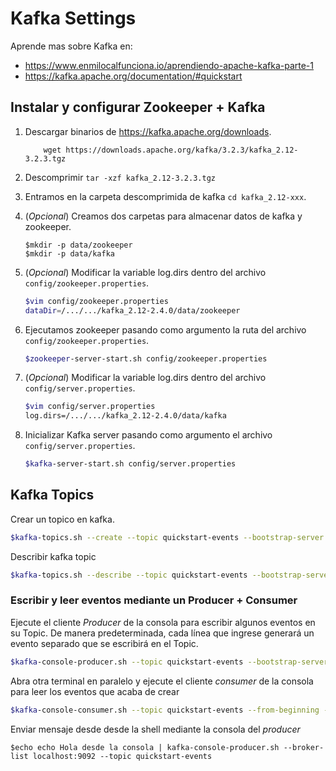 # Kafka Settings

Aprende mas sobre Kafka en:
- <https://www.enmilocalfunciona.io/aprendiendo-apache-kafka-parte-1>
- <https://kafka.apache.org/documentation/#quickstart>

## Instalar y configurar  Zookeeper + Kafka

1. Descargar binarios de <https://kafka.apache.org/downloads>.

    ```shell
        wget https://downloads.apache.org/kafka/3.2.3/kafka_2.12-3.2.3.tgz
    ```

2. Descomprimir `tar -xzf kafka_2.12-3.2.3.tgz`
3. Entramos en la carpeta descomprimida de kafka `cd kafka_2.12-xxx`.
4. (*Opcional*) Creamos dos carpetas para almacenar datos de kafka y zookeeper.

    ```shell
    $mkdir -p data/zookeeper
    $mkdir -p data/kafka
    ```

5. (*Opcional*) Modificar la variable log.dirs dentro del archivo `config/zookeeper.properties`.

    ```bash
    $vim config/zookeeper.properties
    dataDir=/.../.../kafka_2.12-2.4.0/data/zookeeper
    ```

6. Ejecutamos zookeeper pasando como argumento la ruta del archivo `config/zookeeper.properties`.

    ```bash
    $zookeeper-server-start.sh config/zookeeper.properties
    ```

7. (*Opcional*) Modificar la variable log.dirs dentro del archivo `config/server.properties`.

    ```bash
    $vim config/server.properties
    log.dirs=/.../.../kafka_2.12-2.4.0/data/kafka
    ```

8. Inicializar Kafka server pasando como argumento el archivo `config/server.properties`.

    ```bash
    $kafka-server-start.sh config/server.properties
    ```

## Kafka Topics

Crear un topico en kafka.

```bash
$kafka-topics.sh --create --topic quickstart-events --bootstrap-server localhost:9092
```

Describir kafka topic

```bash
$kafka-topics.sh --describe --topic quickstart-events --bootstrap-server localhost:9092
```

### Escribir y leer eventos mediante un Producer + Consumer

Ejecute el cliente *Producer* de la consola para escribir algunos eventos en su Topic. De manera predeterminada, cada línea que ingrese generará un evento separado que se escribirá en el Topic.

```bash
$kafka-console-producer.sh --topic quickstart-events --bootstrap-server localhost:9092
```

Abra otra terminal en paralelo y ejecute el cliente *consumer* de la consola para leer los eventos que acaba de crear

```bash
$kafka-console-consumer.sh --topic quickstart-events --from-beginning --bootstrap-server localhost:9092
```

Enviar mensaje desde desde la shell mediante la consola del *producer*

```shell
$echo echo Hola desde la consola | kafka-console-producer.sh --broker-list localhost:9092 --topic quickstart-events
```
